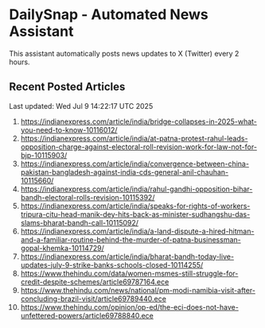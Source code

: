 # DailySnap - Automated News Assistant

This assistant automatically posts news updates to X (Twitter) every 2 hours.

## Recent Posted Articles

Last updated: Wed Jul  9 14:22:17 UTC 2025

1. https://indianexpress.com/article/india/bridge-collapses-in-2025-what-you-need-to-know-10116012/
2. https://indianexpress.com/article/india/at-patna-protest-rahul-leads-opposition-charge-against-electoral-roll-revision-work-for-law-not-for-bjp-10115903/
3. https://indianexpress.com/article/india/convergence-between-china-pakistan-bangladesh-against-india-cds-general-anil-chauhan-10115660/
4. https://indianexpress.com/article/india/rahul-gandhi-opposition-bihar-bandh-electoral-rolls-revision-10115392/
5. https://indianexpress.com/article/india/speaks-for-rights-of-workers-tripura-citu-head-manik-dey-hits-back-as-minister-sudhangshu-das-slams-bharat-bandh-call-10115092/
6. https://indianexpress.com/article/india/a-land-dispute-a-hired-hitman-and-a-familiar-routine-behind-the-murder-of-patna-businessman-gopal-khemka-10114729/
7. https://indianexpress.com/article/india/bharat-bandh-today-live-updates-july-9-strike-banks-schools-closed-10114255/
8. https://www.thehindu.com/data/women-msmes-still-struggle-for-credit-despite-schemes/article69787164.ece
9. https://www.thehindu.com/news/national/pm-modi-namibia-visit-after-concluding-brazil-visit/article69789440.ece
10. https://www.thehindu.com/opinion/op-ed/the-eci-does-not-have-unfettered-powers/article69788840.ece
